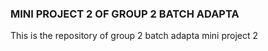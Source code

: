 ### MINI PROJECT 2 OF GROUP 2 BATCH ADAPTA

This is the repository of group 2 batch adapta mini project 2
